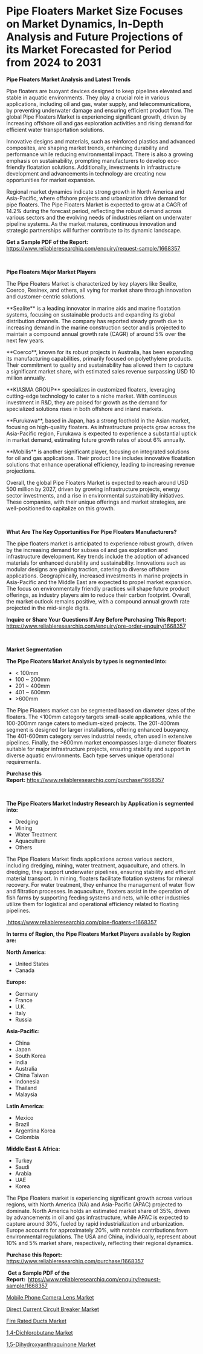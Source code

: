 <p><h1>Pipe Floaters Market Size Focuses on Market Dynamics, In-Depth Analysis and Future Projections of its Market Forecasted for Period from 2024 to 2031</h1></p><p><strong>Pipe Floaters Market Analysis and Latest Trends</strong></p>
<p><p>Pipe floaters are buoyant devices designed to keep pipelines elevated and stable in aquatic environments. They play a crucial role in various applications, including oil and gas, water supply, and telecommunications, by preventing underwater damage and ensuring efficient product flow. The global Pipe Floaters Market is experiencing significant growth, driven by increasing offshore oil and gas exploration activities and rising demand for efficient water transportation solutions.</p><p>Innovative designs and materials, such as reinforced plastics and advanced composites, are shaping market trends, enhancing durability and performance while reducing environmental impact. There is also a growing emphasis on sustainability, prompting manufacturers to develop eco-friendly floatation solutions. Additionally, investments in infrastructure development and advancements in technology are creating new opportunities for market expansion.</p><p>Regional market dynamics indicate strong growth in North America and Asia-Pacific, where offshore projects and urbanization drive demand for pipe floaters. The Pipe Floaters Market is expected to grow at a CAGR of 14.2% during the forecast period, reflecting the robust demand across various sectors and the evolving needs of industries reliant on underwater pipeline systems. As the market matures, continuous innovation and strategic partnerships will further contribute to its dynamic landscape.</p></p>
<p><strong>Get a Sample PDF of the Report:&nbsp;</strong> <a href="https://www.reliableresearchiq.com/enquiry/request-sample/1668357?utm_campaign=100&utm_medium=2&utm_source=Github&utm_content=ia&utm_term=29092024&utm_id=pipe-floaters">https://www.reliableresearchiq.com/enquiry/request-sample/1668357</a></p>
<p>&nbsp;</p>
<p><strong>Pipe Floaters Major Market Players</strong></p>
<p><p>The Pipe Floaters Market is characterized by key players like Sealite, Coerco, Resinex, and others, all vying for market share through innovation and customer-centric solutions. </p><p>**Sealite** is a leading innovator in marine aids and marine floatation systems, focusing on sustainable products and expanding its global distribution channels. The company has reported steady growth due to increasing demand in the marine construction sector and is projected to maintain a compound annual growth rate (CAGR) of around 5% over the next few years.</p><p>**Coerco**, known for its robust projects in Australia, has been expanding its manufacturing capabilities, primarily focused on polyethylene products. Their commitment to quality and sustainability has allowed them to capture a significant market share, with estimated sales revenue surpassing USD 10 million annually.</p><p>**KIASMA GROUP** specializes in customized floaters, leveraging cutting-edge technology to cater to a niche market. With continuous investment in R&D, they are poised for growth as the demand for specialized solutions rises in both offshore and inland markets.</p><p>**Furukawa**, based in Japan, has a strong foothold in the Asian market, focusing on high-quality floaters. As infrastructure projects grow across the Asia-Pacific region, Furukawa is expected to experience a substantial uptick in market demand, estimating future growth rates of about 6% annually.</p><p>**Mobilis** is another significant player, focusing on integrated solutions for oil and gas applications. Their product line includes innovative floatation solutions that enhance operational efficiency, leading to increasing revenue projections.</p><p>Overall, the global Pipe Floaters Market is expected to reach around USD 500 million by 2027, driven by growing infrastructure projects, energy sector investments, and a rise in environmental sustainability initiatives. These companies, with their unique offerings and market strategies, are well-positioned to capitalize on this growth.</p></p>
<p>&nbsp;</p>
<p><strong>What Are The Key Opportunities For Pipe Floaters Manufacturers?</strong></p>
<p><p>The pipe floaters market is anticipated to experience robust growth, driven by the increasing demand for subsea oil and gas exploration and infrastructure development. Key trends include the adoption of advanced materials for enhanced durability and sustainability. Innovations such as modular designs are gaining traction, catering to diverse offshore applications. Geographically, increased investments in marine projects in Asia-Pacific and the Middle East are expected to propel market expansion. The focus on environmentally friendly practices will shape future product offerings, as industry players aim to reduce their carbon footprint. Overall, the market outlook remains positive, with a compound annual growth rate projected in the mid-single digits.</p></p>
<p><strong>Inquire or Share Your Questions If Any Before Purchasing This Report:</strong> <a href="https://www.reliableresearchiq.com/enquiry/pre-order-enquiry/1668357?utm_campaign=100&utm_medium=2&utm_source=Github&utm_content=ia&utm_term=29092024&utm_id=pipe-floaters">https://www.reliableresearchiq.com/enquiry/pre-order-enquiry/1668357</a></p>
<p>&nbsp;</p>
<p><strong>Market Segmentation</strong></p>
<p><strong>The Pipe Floaters Market Analysis by types is segmented into:</strong></p>
<p><ul><li>< 100mm</li><li>100 ~ 200mm</li><li>201 ~ 400mm</li><li>401 ~ 600mm</li><li>>600mm</li></ul></p>
<p><p>The Pipe Floaters market can be segmented based on diameter sizes of the floaters. The <100mm category targets small-scale applications, while the 100-200mm range caters to medium-sized projects. The 201-400mm segment is designed for larger installations, offering enhanced buoyancy. The 401-600mm category serves industrial needs, often used in extensive pipelines. Finally, the >600mm market encompasses large-diameter floaters suitable for major infrastructure projects, ensuring stability and support in diverse aquatic environments. Each type serves unique operational requirements.</p></p>
<p><strong>Purchase this Report:&nbsp;</strong><a href="https://www.reliableresearchiq.com/purchase/1668357?utm_campaign=100&utm_medium=2&utm_source=Github&utm_content=ia&utm_term=29092024&utm_id=pipe-floaters">https://www.reliableresearchiq.com/purchase/1668357</a></p>
<p>&nbsp;</p>
<p><strong>The Pipe Floaters Market Industry Research by Application is segmented into:</strong></p>
<p><ul><li>Dredging</li><li>Mining</li><li>Water Treatment</li><li>Aquaculture</li><li>Others</li></ul></p>
<p><p>The Pipe Floaters Market finds applications across various sectors, including dredging, mining, water treatment, aquaculture, and others. In dredging, they support underwater pipelines, ensuring stability and efficient material transport. In mining, floaters facilitate flotation systems for mineral recovery. For water treatment, they enhance the management of water flow and filtration processes. In aquaculture, floaters assist in the operation of fish farms by supporting feeding systems and nets, while other industries utilize them for logistical and operational efficiency related to floating pipelines.</p></p>
<p><a href="https://www.reliableresearchiq.com/pipe-floaters-r1668357?utm_campaign=100&utm_medium=2&utm_source=Github&utm_content=ia&utm_term=29092024&utm_id=pipe-floaters">&nbsp;https://www.reliableresearchiq.com/pipe-floaters-r1668357</a></p>
<p><strong>In terms of Region, the Pipe Floaters Market Players available by Region are:</strong></p>
<p>
    <p> <strong> North America: </strong>
        <ul>
            <li>United States</li>
            <li>Canada</li>
        </ul>
        </p> 
    <p> <strong> Europe: </strong>
        <ul>
            <li>Germany</li>
            <li>France</li>
            <li>U.K.</li>
            <li>Italy</li>
            <li>Russia</li>
        </ul>
        </p> 
    <p> <strong> Asia-Pacific: </strong>
        <ul>
            <li>China</li>
            <li>Japan</li>
            <li>South Korea</li>
            <li>India</li>
            <li>Australia</li>
            <li>China Taiwan</li>
            <li>Indonesia</li>
            <li>Thailand</li>
            <li>Malaysia</li>
        </ul>
        </p> 
    <p> <strong> Latin America: </strong>
        <ul>
            <li>Mexico</li>
            <li>Brazil</li>
            <li>Argentina Korea</li>
            <li>Colombia</li>
        </ul>
        </p> 
    <p> <strong> Middle East & Africa: </strong>
        <ul>
            <li>Turkey</li>
            <li>Saudi</li>
            <li>Arabia</li>
            <li>UAE</li>
            <li>Korea</li>
        </ul>
    </p>
    </p>
<p><p>The Pipe Floaters market is experiencing significant growth across various regions, with North America (NA) and Asia-Pacific (APAC) projected to dominate. North America holds an estimated market share of 35%, driven by advancements in oil and gas infrastructure, while APAC is expected to capture around 30%, fueled by rapid industrialization and urbanization. Europe accounts for approximately 20%, with notable contributions from environmental regulations. The USA and China, individually, represent about 10% and 5% market share, respectively, reflecting their regional dynamics.</p></p>
<p><strong>Purchase this Report: </strong><a href="https://www.reliableresearchiq.com/purchase/1668357?utm_campaign=100&utm_medium=2&utm_source=Github&utm_content=ia&utm_term=29092024&utm_id=pipe-floaters">https://www.reliableresearchiq.com/purchase/1668357</a></p>
<p>&nbsp;<strong>Get a Sample PDF of the Report:&nbsp;&nbsp;</strong><a href="https://www.reliableresearchiq.com/enquiry/request-sample/1668357?utm_campaign=100&utm_medium=2&utm_source=Github&utm_content=ia&utm_term=29092024&utm_id=pipe-floaters">https://www.reliableresearchiq.com/enquiry/request-sample/1668357</a></p>
<p><strong></strong></p>
<p><p><a href="https://issuu.com/reportprime-2/docs/mobile-phone-camera-lens-market-siz_c45ebde3230883?utm_campaign=100&utm_medium=2&utm_source=Github&utm_content=ia&utm_term=29092024&utm_id=pipe-floaters">Mobile Phone Camera Lens Market</a></p><p><a href="https://issuu.com/reportprime-2/docs/direct-current-circuit-breaker-mark_8c3231d0395264?utm_campaign=100&utm_medium=2&utm_source=Github&utm_content=ia&utm_term=29092024&utm_id=pipe-floaters">Direct Current Circuit Breaker Market</a></p><p><a href="https://www.linkedin.com/pulse/what-influencing-future-fire-rated-ducts-market-insights-growth-btxgf?utm_campaign=100&utm_medium=2&utm_source=Github&utm_content=ia&utm_term=29092024&utm_id=pipe-floaters">Fire Rated Ducts Market</a></p><p><a href="https://github.com/senabcsa/Market-Research-Report-List-1/blob/main/14-dichlorobutane-market.md?utm_campaign=100&utm_medium=2&utm_source=Github&utm_content=ia&utm_term=29092024&utm_id=pipe-floaters">1,4-Dichlorobutane Market</a></p><p><a href="https://github.com/AlesiaDushku485/Market-Research-Report-List-1/blob/main/15-dihydroxyanthraquinone-market.md?utm_campaign=100&utm_medium=2&utm_source=Github&utm_content=ia&utm_term=29092024&utm_id=pipe-floaters">1,5-Dihydroxyanthraquinone Market</a></p></p>